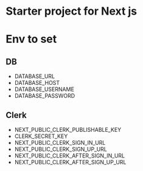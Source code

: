 # Starter project for Next js

# Env to set

## DB

- DATABASE_URL
- DATABASE_HOST
- DATABASE_USERNAME
- DATABASE_PASSWORD

## Clerk

- NEXT_PUBLIC_CLERK_PUBLISHABLE_KEY
- CLERK_SECRET_KEY
- NEXT_PUBLIC_CLERK_SIGN_IN_URL
- NEXT_PUBLIC_CLERK_SIGN_UP_URL
- NEXT_PUBLIC_CLERK_AFTER_SIGN_IN_URL
- NEXT_PUBLIC_CLERK_AFTER_SIGN_UP_URL
